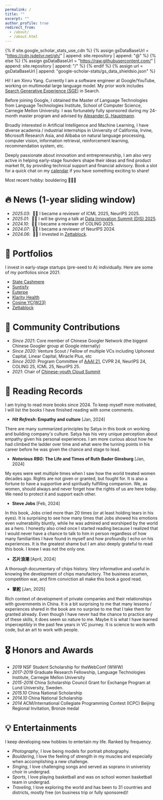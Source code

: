 ```yaml
---
permalink: /
title: ""
excerpt: ""
author_profile: true
redirect_from: 
  - /about/
  - /about.html
---
```


{% if site.google_scholar_stats_use_cdn %}
{% assign gsDataBaseUrl = "https://cdn.jsdelivr.net/gh/" | append: site.repository | append: "@" %}
{% else %}
{% assign gsDataBaseUrl = "https://raw.githubusercontent.com/" | append: site.repository | append: "/" %}
{% endif %}
{% assign url = gsDataBaseUrl | append: "google-scholar-stats/gs_data_shieldsio.json" %}

<span class='anchor' id='about-me'></span>

Hi! I am Xinru Yang. Currently I am a software engineer at Google/YouTube, working on multimodal large language model. My prior work includes <a href='https://labs.google/sge/'>Search Generative Experience (SGE)</a> in Search. 

Before joining Google, I obtained the Master of Language Technologies from Language Technologies Institute, School of Computer Science, Carnegie Mellon University. I was fortunately fully sponsored during my 24-month master program and advised by <a href='https://www.cs.cmu.edu/~alex/'>Alexander G. Hauptmann</a>.

Broadly interested in Artificial Intelligence and Machine Learning, I have diverse academia / industrial internships in University of California, Irvine, Microsoft Research Asia, and Alibaba on natural language processing, computer vision, information retrieval, reinforcement learning, recommendation system, etc.

Deeply passionate about innovation and entrepreneurship, I am also very active in helping early-stage founders shape their ideas and find product market fit, by providing technical support and financial advisory. Book a slot for a quick chat on my <a href='https://calendly.com/isabella-y/15min'>calendar</a> if you have something exciting to share!

Most recent hobby: bouldering 🧗🏻‍♀️


# 🔥 News (1-year sliding window)
- *2025.03*: &nbsp;🎉🎉 I became a reviewer of ICML 2025, NeurIPS 2025.
- *2025.01*: &nbsp;🎉🎉 I will be giving a talk at <a href='https://www.linkedin.com/posts/the-data-innovation-summit_disummit2030-generativeai-llm-activity-7266790205200683008-vows?utm_source=share&utm_medium=member_desktop&rcm=ACoAABZzzIQB6g14AdfejLdN3fII-lRk5xyRu-M'>Data Innovation Summit (DIS) 2025</a>.
- *2024.10*: &nbsp;🎉🎉 I became a reviewer of COLING 2025.
- *2024.07*: &nbsp;🎉🎉 I became a reviewer of NeurIPS 2024.
- *2024.06*: &nbsp;🎉🎉 I invested in <a href='https://zettablock.com/'>Zettablock</a>.

# 🎯 Portfolios
I invest in early-stage startups (pre-seed to A) individually. Here are some of my portfolios since 2021.
- <a href='https://statecashmere.com/'>State Cashmere</a>
- <a href='https://www.suntisfy.com/'>Suntisfy</a>
- <a href='https://linktr.ee/euterpe_ipnft'>Euterpe</a>
- <a href='https://www.helloklarity.com/'>Klarity Health</a>
- <a href='https://cosine.sh/'>Cosine YC(W23)</a>
- <a href='https://zettablock.com/'>Zettablock</a>

# 🌉 Community Contributions
- *Since 2021*: Core member of Chinese Googler Network (the biggest Chinese Googler group at Google internally)
- *Since 2020*: Venture Scout / Fellow of multiple VCs including Uphonest Capital, Linear Capital, Miracle Plus, etc
- *Since 2020*: Program Committee of <a href='https://aaai.org/conference/aaai/aaai-21/'>AAAI 21</a>, CVPR 24, NeurIPS 24, COLING 25, ICML 25, NeurIPS 25.
- *2021*: Chair of <a href='https://www.163.com/dy/article/GMOQU0DQ05524B9I.html'>Chinese-youth Cloud Summit</a>


# 💬 Reading Records
I am trying to read more books since 2024. To keep myself more motivated, I will list the books I have finished reading with some comments.
- ***Hit Refresh*: Empathy and culture** [Jan, 2024]

There are many summarized principles by Satya in this book on working and building company's culture. Satya has his very unique perception about empathy given his personal experiences. I am more curious about how he had climbed the ladder over time and what were the turning points in his career before he was given the chance and stage to lead.
- ***Notorious RBG*: The Life and Times of Ruth Bader Ginsburg** [Jan, 2024]
  
My eyes were wet multiple times when I saw how the world treated women decades ago. Rights are not given or granted, but fought for. It is also a fortune to have a supportive and spiritually fulfilling companion. We, as women, should always and never forget how the rights of us are here today. We need to protect it and support each other.
- **Steve Jobs** [Feb, 2024]
  
In this book, Jobs cried more than 20 times (or at least holding tears in his eyes). It is surprising to see how many times that Jobs showed his emotions even vulnerability bluntly, while he was admired and worshiped by the world as a hero. I honestly also cried once I started reading because I realized that I would never have a chance to talk to him in person regardless of how many familiarities I have found in myself and how profoundly I echo on his experiences. It is the greatest shame but I am also deeply grateful to read this book. I knew I was not the only one.
- **芯片浪潮** [April, 2024]
  
A thorough documentary of chips history. Very informative and useful in knowing the development of chips manufactory. The business acumen, competition war, and firm conviction all make this book a good read.
- **掌舵** [Jan, 2025]
  
Rich context of development of private companies and their relationships with governments in China. It is a bit surprising to me that many lessons / experiences shared in the book are no surprise to me that I take them for granted already. Even though I have never had the chance to practice any of these skills, it does seem so nature to me. Maybe it is what I have learned imperceptibly in the past few years in VC journey. It is science to work with code, but an art to work with people.



# 🎖 Honors and Awards
- *2019* NSF Student Scholarship for theWebConf (WWW)
- *2017-2019* Graduate Research Fellowship, Language Technologies Institute, Carnegie Mellon University
- *2015-2016* China Scholarship Council Grant for Exchange Program at Lund University, Sweden.
- *2015.10* China National Scholarship
- *2014.10* China National Scholarship
- *2014* ACM/International Collegiate Programming Contest (ICPC) Beijing Regional Invitation, Bronze medal

# 💡 Entertainments
I keep developing new hobbies to entertain my life. Ranked by frequency.
- *Photography*, I love being models for portrait photography.
- *Bouldering*, I love the feeling of strength in my muscles and especially when accomplishing a new challenge.
- *Singing*, I love challenging songs and served as soprano in univeristy choir in undergrad.
- *Sports*, I love playing basketball and was on school women basketball team in undergrad.
- *Traveling*, I love exploring the world and has been to 31 countries and districts, mostly free (on business trip or fully sponsored)!
